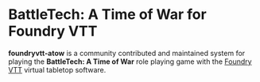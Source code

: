 # BattleTech: A Time of War for Foundry VTT
**foundryvtt-atow** is a community contributed and maintained system for playing the **BattleTech: A Time of War** role playing game with the [Foundry VTT][1] virtual tabletop software.

[1]: https://foundryvtt.com
